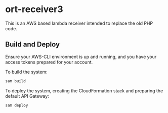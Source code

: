 # ort-receiver3

This is an AWS based lambda receiver intended to replace the old PHP code.

## Build and Deploy

Ensure your AWS-CLI environment is up and running, and you have your access tokens prepared for your account.

To build the system:

```bash
sam build
```

To deploy the system, creating the CloudFormation stack and preparing the default API Gateway:

```bash
sam deploy
```